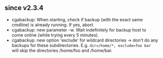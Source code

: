 since v2.3.4
------------
* cgabackup: When starting, check if backup (with the exact same cmdline) is
  already running. If yes, abort.
* cgabackup: new parameter -w. Wait indefinitely for backup host to come online
  (while trying every 5 minutes).
* cgabackup: new option 'exclude' for wildcard directories -> don't do any backups for these subdirectories. E.g. `dir=/home/*, exclude=foo bar` will skip the directories /home/foo and /home/bar.
